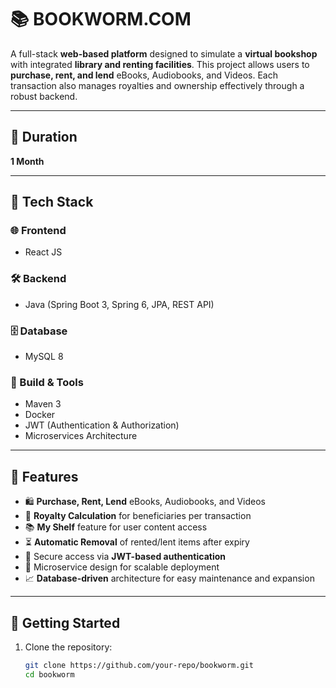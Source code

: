 # 📚 BOOKWORM.COM

A full-stack **web-based platform** designed to simulate a **virtual bookshop** with integrated **library and renting facilities**. This project allows users to **purchase, rent, and lend** eBooks, Audiobooks, and Videos. Each transaction also manages royalties and ownership effectively through a robust backend.

---

## 📆 Duration
**1 Month**

---

## 🧩 Tech Stack

### 🌐 Frontend
- React JS

### 🛠️ Backend
- Java (Spring Boot 3, Spring 6, JPA, REST API)

### 🗄️ Database
- MySQL 8

### 🧪 Build & Tools
- Maven 3
- Docker
- JWT (Authentication & Authorization)
- Microservices Architecture

---

## 🎯 Features

- 🛍️ **Purchase, Rent, Lend** eBooks, Audiobooks, and Videos
- 💼 **Royalty Calculation** for beneficiaries per transaction
- 📚 **My Shelf** feature for user content access
- ⏳ **Automatic Removal** of rented/lent items after expiry
- 🔐 Secure access via **JWT-based authentication**
- 🧱 Microservice design for scalable deployment
- 📈 **Database-driven** architecture for easy maintenance and expansion

---

## 🚀 Getting Started

1. Clone the repository:
   ```bash
   git clone https://github.com/your-repo/bookworm.git
   cd bookworm

